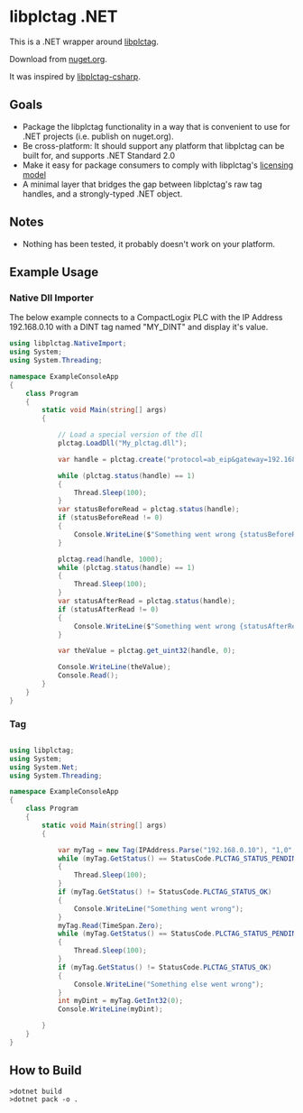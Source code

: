 ﻿# libplctag .NET

This is a .NET wrapper around [libplctag](https://github.com/kyle-github/libplctag).

Download from [nuget.org](https://www.nuget.org/packages/libplctag/).

It was inspired by [libplctag-csharp](https://github.com/mesta1/libplctag-csharp).

## Goals

* Package the libplctag functionality in a way that is convenient to use for .NET projects (i.e. publish on nuget.org).
* Be cross-platform: It should support any platform that libplctag can be built for, and supports .NET Standard 2.0
* Make it easy for package consumers to comply with libplctag's [licensing model](https://github.com/kyle-github/libplctag/blob/master/LICENSE)
* A minimal layer that bridges the gap between libplctag's raw tag handles, and a strongly-typed .NET object.

## Notes

* Nothing has been tested, it probably doesn't work on your platform.

## Example Usage

### Native Dll Importer

The below example connects to a CompactLogix PLC with the IP Address 192.168.0.10 with a DINT tag named "MY_DINT" and display it's value.

```csharp
using libplctag.NativeImport;
using System;
using System.Threading;

namespace ExampleConsoleApp
{
    class Program
    {
        static void Main(string[] args)
        {

            // Load a special version of the dll
            plctag.LoadDll("My_plctag.dll");

            var handle = plctag.create("protocol=ab_eip&gateway=192.168.0.10&path=1,0&cpu=LGX&elem_size=4&elem_count=1&name=MY_DINT", 1000);

            while (plctag.status(handle) == 1)
            {
                Thread.Sleep(100);
            }
            var statusBeforeRead = plctag.status(handle);
            if (statusBeforeRead != 0)
            {
                Console.WriteLine($"Something went wrong {statusBeforeRead}");
            }

            plctag.read(handle, 1000);
            while (plctag.status(handle) == 1)
            {
                Thread.Sleep(100);
            }
            var statusAfterRead = plctag.status(handle);
            if (statusAfterRead != 0)
            {
                Console.WriteLine($"Something went wrong {statusAfterRead}");
            }

            var theValue = plctag.get_uint32(handle, 0);

            Console.WriteLine(theValue);
            Console.Read();
        }
    }
}
```

### Tag

```csharp

using libplctag;
using System;
using System.Net;
using System.Threading;

namespace ExampleConsoleApp
{
    class Program
    {
        static void Main(string[] args)
        {

            var myTag = new Tag(IPAddress.Parse("192.168.0.10"), "1,0", CpuType.LGX, DataType.DINT, "MY_DINT");
            while (myTag.GetStatus() == StatusCode.PLCTAG_STATUS_PENDING)
            {
                Thread.Sleep(100);
            }
            if (myTag.GetStatus() != StatusCode.PLCTAG_STATUS_OK)
            {
                Console.WriteLine("Something went wrong");
            }
            myTag.Read(TimeSpan.Zero);
            while (myTag.GetStatus() == StatusCode.PLCTAG_STATUS_PENDING)
            {
                Thread.Sleep(100);
            }
            if (myTag.GetStatus() != StatusCode.PLCTAG_STATUS_OK)
            {
                Console.WriteLine("Something else went wrong");
            }
            int myDint = myTag.GetInt32(0);
            Console.WriteLine(myDint);

        }
    }
}
```




## How to Build

```
>dotnet build
>dotnet pack -o .
```
